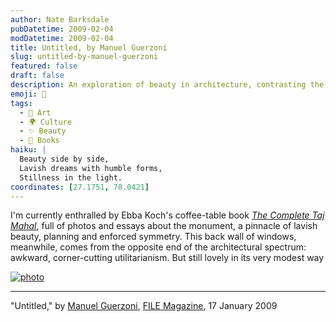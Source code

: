 ```yaml
---
author: Nate Barksdale
pubDatetime: 2009-02-04
modDatetime: 2009-02-04
title: Untitled, by Manuel Guerzoni
slug: untitled-by-manuel-guerzoni
featured: false
draft: false
description: An exploration of beauty in architecture, contrasting the elegance of the Taj Mahal with the simplicity of utilitarian design.
emoji: 🕌
tags:
  - 🎨 Art
  - 🌍 Culture
  - ✨ Beauty
  - 📖 Books
haiku: |
  Beauty side by side,  
  Lavish dreams with humble forms,  
  Stillness in the light.
coordinates: [27.1751, 78.0421]
---
```


I'm currently enthralled by Ebba Koch's coffee-table book [_The Complete Taj Mahal_](https://www.google.com/search?q=%22_The%20Complete%20Taj%20Mahal_%22%20amazon.com), full of photos and essays about the monument, a pinnacle of lavish beauty, planning and enforced symmetry. This back wall of windows, meanwhile, comes from the opposite end of the architectural spectrum: awkward, corner-cutting utilitarianism. But still lovely in its very modest way

[![photo](http://culture-making.com/media/IMG_4075.small.jpg)](http://www.filemagazine.com/thecollection/archives/2009/01/untitled_578.html)

---

"Untitled," by [Manuel Guerzoni](http://web.archive.org/web/20201101093942/https://www.manuelguerzoni.com/), [FILE Magazine](https://www.google.com/search?q=%22FILE%20Magazine%22%20filemagazine.com), 17 January 2009
